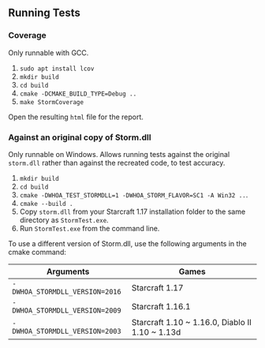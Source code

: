 ## Running Tests

### Coverage
Only runnable with GCC.

1. `sudo apt install lcov`
2. `mkdir build`
3. `cd build`
4. `cmake -DCMAKE_BUILD_TYPE=Debug ..`
5. `make StormCoverage`

Open the resulting `html` file for the report.


### Against an original copy of Storm.dll
Only runnable on Windows. Allows running tests against the original `storm.dll` rather than against the recreated code, to test accuracy.

1. `mkdir build`
2. `cd build`
2. `cmake -DWHOA_TEST_STORMDLL=1 -DWHOA_STORM_FLAVOR=SC1 -A Win32 ..`.
3. `cmake --build .`
4. Copy `storm.dll` from your Starcraft 1.17 installation folder to the same directory as `StormTest.exe`.
5. Run `StormTest.exe` from the command line.

To use a different version of Storm.dll, use the following arguments in the cmake command:

| Arguments | Games |
|-----------|-------|
|`-DWHOA_STORMDLL_VERSION=2016`| Starcraft 1.17 |
|`-DWHOA_STORMDLL_VERSION=2009`| Starcraft 1.16.1 |
|`-DWHOA_STORMDLL_VERSION=2003`| Starcraft 1.10 ~ 1.16.0, Diablo II 1.10 ~ 1.13d |
